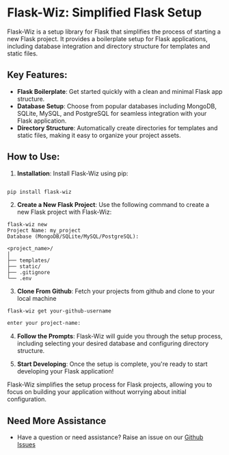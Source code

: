 # Flask-Wiz: Simplified Flask Setup

Flask-Wiz is a setup library for Flask that simplifies the process of starting a new Flask project. It provides a boilerplate setup for Flask applications, including database integration and directory structure for templates and static files.

## Key Features:

- **Flask Boilerplate**: Get started quickly with a clean and minimal Flask app structure.
- **Database Setup**: Choose from popular databases including MongoDB, SQLite, MySQL, and PostgreSQL for seamless integration with your Flask application.
- **Directory Structure**: Automatically create directories for templates and static files, making it easy to organize your project assets.

## How to Use:

1. **Installation**: Install Flask-Wiz using pip:

``` Terminal 

pip install flask-wiz

```


2. **Create a New Flask Project**: Use the following command to create a new Flask project with Flask-Wiz:

```Terminal
flask-wiz new
Project Name: my_project
Database (MongoDB/SQLite/MySQL/PostgreSQL):
```

```Terminal
<project_name>/
│
├── templates/
├── static/
├── .gitignore
└── .env
```

3. **Clone From Github**: Fetch your projects from github and clone to your local machine
```bash
flask-wiz get your-github-username

enter your project-name:
```


4. **Follow the Prompts**: Flask-Wiz will guide you through the setup process, including selecting your desired database and configuring directory structure.

5. **Start Developing**: Once the setup is complete, you're ready to start developing your Flask application!

Flask-Wiz simplifies the setup process for Flask projects, allowing you to focus on building your application without worrying about initial configuration.



## Need More Assistance

- Have a question or need assistance? Raise an issue on our [Github Issues](https://github.com/krishvsoni/flask-wiz/issues)
